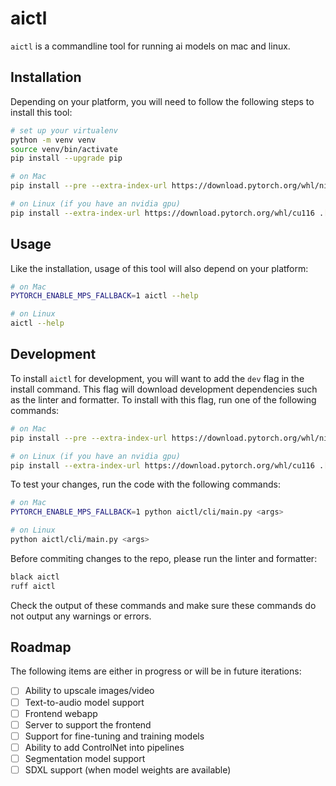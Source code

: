 # aictl

`aictl` is a commandline tool for running ai models on mac and linux.

## Installation
Depending on your platform, you will need to follow the following steps to install this tool:
```bash
# set up your virtualenv
python -m venv venv
source venv/bin/activate
pip install --upgrade pip

# on Mac
pip install --pre --extra-index-url https://download.pytorch.org/whl/nightly/cpu .

# on Linux (if you have an nvidia gpu)
pip install --extra-index-url https://download.pytorch.org/whl/cu116 .[xformers]
```

## Usage
Like the installation, usage of this tool will also depend on your platform:
```bash
# on Mac
PYTORCH_ENABLE_MPS_FALLBACK=1 aictl --help

# on Linux
aictl --help
```

## Development
To install `aictl` for development, you will want to add the `dev` flag in the install command. This flag will download development dependencies such as the linter and formatter. To install with this flag, run one of the following commands:
```bash
# on Mac
pip install --pre --extra-index-url https://download.pytorch.org/whl/nightly/cpu .[dev]

# on Linux (if you have an nvidia gpu)
pip install --extra-index-url https://download.pytorch.org/whl/cu116 .[dev,xformers]
```
To test your changes, run the code with the following commands:
```bash
# on Mac
PYTORCH_ENABLE_MPS_FALLBACK=1 python aictl/cli/main.py <args>

# on Linux
python aictl/cli/main.py <args>
```
Before commiting changes to the repo, please run the linter and formatter:
```bash
black aictl
ruff aictl
```
Check the output of these commands and make sure these commands do not output any warnings or errors.

## Roadmap
The following items are either in progress or will be in future iterations:
- [ ] Ability to upscale images/video
- [ ] Text-to-audio model support
- [ ] Frontend webapp
- [ ] Server to support the frontend
- [ ] Support for fine-tuning and training models
- [ ] Ability to add ControlNet into pipelines
- [ ] Segmentation model support
- [ ] SDXL support (when model weights are available)
